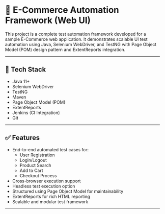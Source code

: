 # 🛒 E-Commerce Automation Framework (Web UI)

This project is a complete test automation framework developed for a sample E-Commerce web application. It demonstrates scalable UI test automation using Java, Selenium WebDriver, and TestNG with Page Object Model (POM) design pattern and ExtentReports integration.

---

## 🚀 Tech Stack

- Java 11+
- Selenium WebDriver
- TestNG
- Maven
- Page Object Model (POM)
- ExtentReports
- Jenkins (CI Integration)
- Git

---

## ✅ Features

- End-to-end automated test cases for:
  - User Registration
  - Login/Logout
  - Product Search
  - Add to Cart
  - Checkout Process
- Cross-browser execution support
- Headless test execution option
- Structured using Page Object Model for maintainability
- ExtentReports for rich HTML reporting
- Scalable and modular test framework

---


